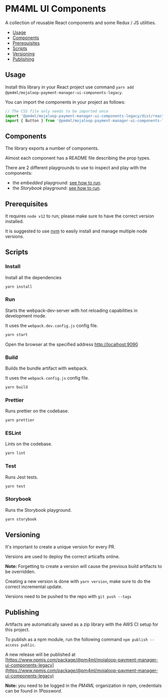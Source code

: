 # PM4ML UI Components

A collection of reusable React components and some Redux / JS utilities.

- [Usage](#usage)
- [Components](#components)
- [Prerequisites](#prerequisites)
- [Scripts](#scripts)
- [Versioning](#versioning)
- [Publishing](#publishing)

## Usage 

Install this library in your React project use command `yarn add @pm4ml/mojaloop-payment-manager-ui-components-legacy`.

You can import the components in your project as follows: 
```javascript
// The CSS file only needs to be imported once
import '@pm4ml/mojaloop-payment-manager-ui-components-legacy/dist/react/components/index.css';
import { Button } from '@pm4ml/mojaloop-payment-manager-ui-components-legacy/dist/react/components/index';
```

## Components

The library exports a number of components.

Almost each component has a README file describing the prop types.

There are 2 different playgrounds to use to inspect and play with the components:
 - the _embedded_ playground: [see how to run](#run).
 - the _Storybook_ playground: [see how to run](#storybook).

## Prerequisites

It requires `node v12` to run; please make sure to have the correct version installed.

It is suggested to use [nvm](https://github.com/nvm-sh/nvm) to easily install and manage multiple node versions.

## Scripts

### Install
Install all the dependencies 
```bash
yarn install
```

### Run 
Starts the webpack-dev-server with hot reloading capabilities in development mode.

It uses the `webpack.dev.config.js` config file.

```bash
yarn start
```
Open the browser at the specified address [http://localhost:9090](http://localhost:9090)

### Build
Builds the bundle artifact with webpack.

It uses the `webpack.config.js` config file.

```bash
yarn build
```

### Prettier
Runs prettier on the codebase.

```bash
yarn prettier
```

### ESLint
Lints on the codebase.

```bash
yarn lint
```

### Test
Runs Jest tests.

```bash
yarn test
```

### Storybook
Runs the Storybook playground.

```bash
yarn storybook
```

## Versioning

It's important to create a unique version for every PR.

Versions are used to deploy the correct articafts online.

**Note:** Forgetting to create a version will cause the previous build artifacts to be overridden.

Creating a new version is done with `yarn version`, make sure to do the correct incremental update.

Versions need to be pushed to the repo with `git push --tags`


## Publishing

Artifacts are automatically saved as a zip library with the AWS CI setup for this project.

To publish as a npm module, run the following command `npm publish --access public`.

A new release will be published at [https://www.npmjs.com/package/@pm4ml/mojaloop-payment-manager-ui-components-legacy](https://www.npmjs.com/package/@pm4ml/mojaloop-payment-manager-ui-components-legacy)

**Note:** you need to be logged in the _PM4ML_ organization in npm, credentials can be found in _1Password_.
